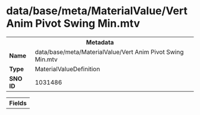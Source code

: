 <h1>data/base/meta/MaterialValue/Vert Anim Pivot Swing Min.mtv</h1><table><tr><th colspan="100%">Metadata</th></tr><tr><td><b>Name</b></td><td>data/base/meta/MaterialValue/Vert Anim Pivot Swing Min.mtv</td></tr><tr><td><b>Type</b></td><td>MaterialValueDefinition</td></tr><tr><td><b>SNO ID</b></td><td>1031486</td></tr></table>

<table><tr><th colspan="100%">Fields</th></tr></table>

